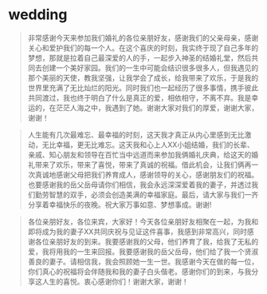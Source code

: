 # wedding

> 非常感谢今天来参加我们婚礼的各位亲朋好友，感谢我们的父亲母亲，感谢关心和爱护我们的每一个人。在这个喜庆的时刻，我实终于现了自己多年的梦想，那就是拉着自己最深爱的人的手，一起步入神圣的结婚礼堂，然后共同去创建一个美好家园。我们的一生中可能会结识很多很多人，但我遇见的那个美丽的天使，教我坚强，让我学会了成长，给我带来了欢乐，于是我的世界里充满了无比灿烂的阳光。同时我们也一起经历了很多事情，携手彼此共同渡过，我也终于明白了什么是真正的爱，相依相守，不离不弃。我是幸运的，在茫茫人海之中，我遇到了她。谢谢大家对我们的厚爱，谢谢大家，谢谢！

> 人生能有几次最难忘、最幸福的时刻，这天我才真正从内心里感到无比激动，无比幸福，更无比难忘。这天我和心上人XX小姐结婚，我们的长辈、亲戚、知心朋友和领导在百忙当中远道而来参加我俩婚礼庆典，给这天的婚礼带来了欢乐，带来了喜悦，带来了真诚的祝福。借此机会，让我们俩再一次真诚地感谢父母把我们养育成人，感谢领导的关心，感谢朋友们的祝福。也要感谢我的岳父岳母请你们相信，我会永远深深爱着我的妻子，并透过我们勤劳智慧的双手，必须会创造美满的幸福家庭。最后，请大家与我们一齐分享着幸福快乐的夜晚。祝大家万事如意、梦想事成。谢谢!

> 各位亲朋好友，各位来宾，大家好！今天各位亲朋好友相聚在一起，为我和即将成为我的妻子XX共同庆祝与见证这件喜事，我感到非常高兴，同时感谢各位亲朋好友的到来。我要感谢我的父母，他们养育了我，给我了无私的爱，我将用我的一生来回报。我要感谢我的岳父岳母，他们给了我一个贤淑善良的妻子。请相信我，我会照顾她一生一世。我感谢今天在做的每一位，你们真心的祝福将会伴随我和我的妻子白头偕老。感谢你们的到来，与我分享这人生的喜悦。衷心感谢你们！谢谢大家，谢谢！
